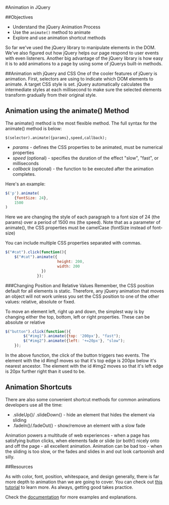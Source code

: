 #Animation in JQuery

##Objectives
* Understand the jQuery Animation Process
* Use the `animate()` method to animate
* Explore and use animation shortcut methods

So far we've used the jQuery library to manipulate elements in the DOM. We've also figured out how jQuery helps our page respond to user events with even listeners. Another big advantage of the jQuery library is how easy it is to add animations to a page by using some of jQuerys built-in methods.

##Animation with jQuery and CSS
One of the cooler features of jQuery is animation. First, selectors are using  to indicate which DOM elements to animate. A target CSS style is set. jQuery automatically calculates the intermediate styles at each millisecond to make sure the selected elements transform gradually from their original style.

## Animation using the animate() Method
The animate() method is the most flexible method. The full syntax for the animate() method is below:

`$(selector).animate({params},speed,callback);`

* *params* - defines the CSS properties to be animated, must be numerical properties
* *speed* (optional) - specifies the duration of the effect "slow", "fast", or milliseconds
* *callback* (optional) - the function to be executed after the animation completes.

Here's an example:
```js
$('p').animate(
    {fontSize: 24},
    1500
)
```
Here we are changing the style of each paragraph to a font size of 24 (the params) over a period of 1500 ms (the speed). Note that as a parameter of animate(), the CSS properties must be camelCase (fontSize instead of font-size)

You can include multiple CSS properties separated with commas.
```js
$("#cat").click(function(){
    $("#cat").animate({
                       height: 200,
                       width: 200
                })
              });
```

###Changing Position and Relative Values
Remember, the CSS  position default for all elements is static. Therefore, any jQuery animation that moves an object will not work unless you set the CSS position to one of the other values: relative, absolute or fixed.

To move an element left, right up and down, the simplest way is by changing either the top, bottom, left or right properties. These can be absolute or relative

```javascript
$("button").click(function(){
        $("#img1").animate({top: '200px'}, "fast");
        $("#img2").animate({left: '+=20px'}, "slow");
    });

```

In the above function, the click of the button triggers two events. The element with the id #img1 moves so that it's top edge is 200px below it's nearest ancestor. The element with the id #img2 moves so that it's left edge is 20px further right than it used to be.

## Animation Shortcuts
There are also some convenient shortcut methods for common animations developers use all the time:
* .slideUp()/ .slideDown() - hide an element that hides the element via sliding
* .fadeIn()/.fadeOut() - show/remove an element with a slow fade


Animation powers a multitude of web experiences - when a page has satisfying button clicks, when elements fade or slide (or both!) nicely onto and off the page - all excellent animation. Animation can be bad too - when the sliding is too slow, or the fades and slides in and out look cartoonish and silly.

##Resources

As with color, font, position, whitespace, and design generally, there is far more depth to animation than we are going to cover. You can check out [this tutorial](http://www.sitepoint.com/guide-jquery-animate-method/) to learn more. As always, getting good takes practice.

Check the [documentation](https://api.jquery.com/category/effects/) for more examples and explanations.
